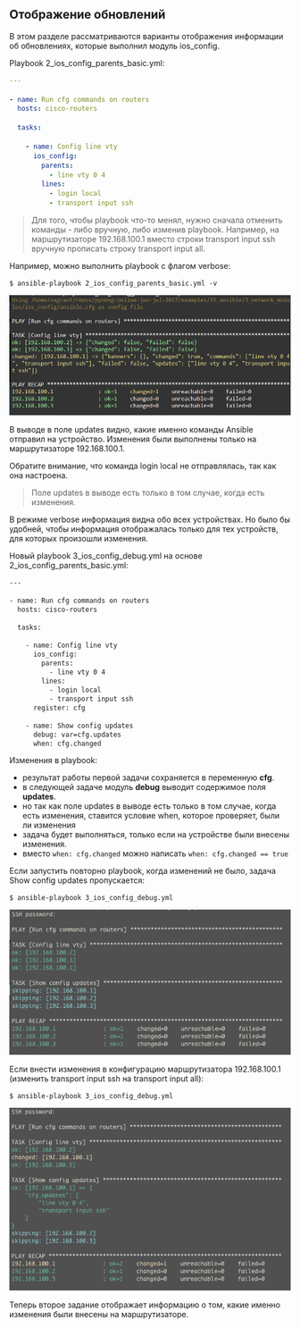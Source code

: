 ## Отображение обновлений

В этом разделе рассматриваются варианты отображения информации об обновлениях, которые выполнил модуль ios_config.


Playbook 2_ios_config_parents_basic.yml:
```yml
---

- name: Run cfg commands on routers
  hosts: cisco-routers

  tasks:

    - name: Config line vty
      ios_config:
        parents:
          - line vty 0 4
        lines:
          - login local
          - transport input ssh

```

> Для того, чтобы playbook что-то менял, нужно сначала отменить команды - либо вручную, либо изменив playbook.
> Например, на маршрутизаторе 192.168.100.1 вместо строки transport input ssh вручную прописать строку transport input all.

Например, можно выполнить playbook с флагом verbose:
```
$ ansible-playbook 2_ios_config_parents_basic.yml -v
```

![6a_ios_config_parents_basic](https://raw.githubusercontent.com/natenka/PyNEng/master/images/15_ansible/6a_ios_config_parents_basic_verbose.png)

В выводе в поле updates видно, какие именно команды Ansible отправил на устройство.
Изменения были выполнены только на маршрутизаторе 192.168.100.1.

Обратите внимание, что команда login local не отправлялась, так как она настроена.

> Поле updates в выводе есть только в том случае, когда есть изменения.

В режиме verbose информация видна обо всех устройствах.
Но было бы удобней, чтобы информация отображалась только для тех устройств, для которых произошли изменения.

Новый playbook 3_ios_config_debug.yml на основе 2_ios_config_parents_basic.yml:
```
---

- name: Run cfg commands on routers
  hosts: cisco-routers

  tasks:

    - name: Config line vty
      ios_config:
        parents:
          - line vty 0 4
        lines:
          - login local
          - transport input ssh
      register: cfg

    - name: Show config updates
      debug: var=cfg.updates
      when: cfg.changed

```

Изменения в playbook:
* результат работы первой задачи сохраняется в переменную __cfg__.
* в следующей задаче модуль __debug__ выводит содержимое поля __updates__.
 * но так как поле updates в выводе есть только в том случае, когда есть изменения, ставится условие when, которое проверяет, были ли изменения
 * задача будет выполняться, только если на устройстве были внесены изменения.
 * вместо ```when: cfg.changed``` можно написать ```when: cfg.changed == true```

Если запустить повторно playbook, когда изменений не было, задача Show config updates пропускается:
```
$ ansible-playbook 3_ios_config_debug.yml
```

![6b_ios_config_debug_skipping](https://raw.githubusercontent.com/natenka/PyNEng/master/images/15_ansible/6b_ios_config_debug_skipping.png)

Если внести изменения в конфигурацию маршрутизатора 192.168.100.1 (изменить transport input ssh на transport input all):
```
$ ansible-playbook 3_ios_config_debug.yml
```

![6b_ios_config_debug_update](https://raw.githubusercontent.com/natenka/PyNEng/master/images/15_ansible/6b_ios_config_debug_update.png)

Теперь второе задание отображает информацию о том, какие именно изменения были внесены на маршрутизаторе.

